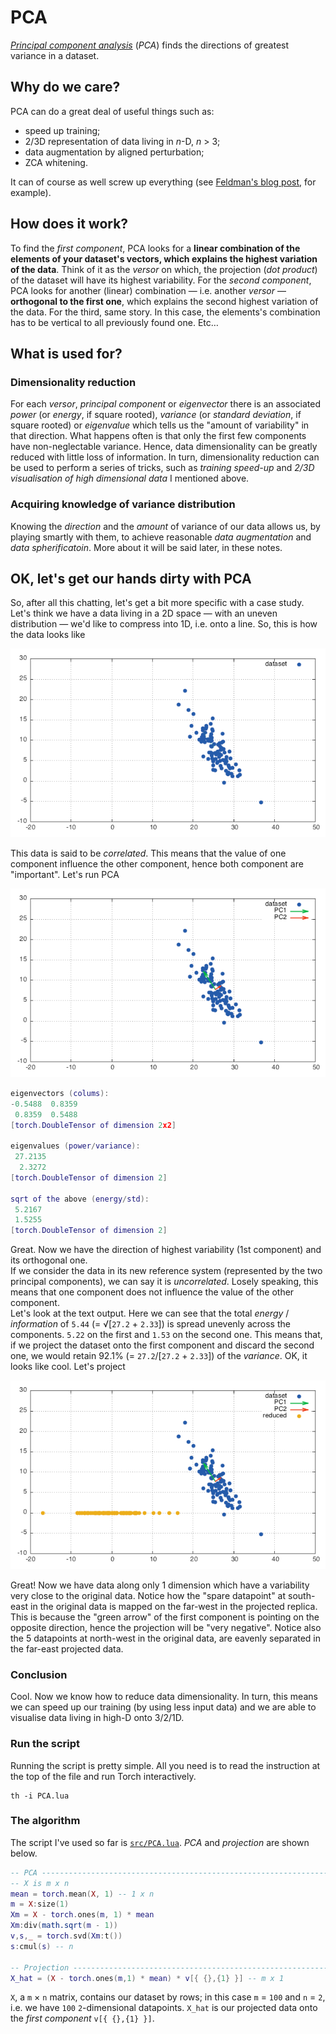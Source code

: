 # PCA
[*Principal component analysis*](http://en.wikipedia.org/wiki/Principal_component_analysis) (*PCA*) finds the directions of greatest variance in a dataset.

## Why do we care?
PCA can do a great deal of useful things such as:

 - speed up training;
 - 2/3D representation of data living in *n*-D, *n* > 3;
 - data augmentation by aligned perturbation;
 - ZCA whitening.

It can of course as well screw up everything (see [Feldman's blog post](http://blog.explainmydata.com/2012/07/should-you-apply-pca-to-your-data.html), for example).

## How does it work?
To find the *first component*, PCA looks for a **linear combination of the elements of your dataset's vectors, which explains the highest variation of the data**. Think of it as the *versor* on which, the projection (*dot product*) of the dataset will have its highest variability.
For the *second component*, PCA looks for another (linear) combination — i.e. another *versor* — **orthogonal to the first one**, which explains the second highest variation of the data.
For the third, same story. In this case, the elements's combination has to be vertical to all previously found one. Etc…

## What is used for?

### Dimensionality reduction
For each *versor*, *principal component* or *eigenvector* there is an associated *power* (or *energy*, if square rooted), *variance* (or *standard deviation*, if square rooted) or *eigenvalue* which tells us the "amount of variability" in that direction. What happens often is that only the first few components have non-neglectable variance. Hence, data dimensionality can be greatly reduced with little loss of information.
In turn, dimensionality reduction can be used to perform a series of tricks, such as *training speed-up* and *2/3D visualisation of high dimensional data* I mentioned above.

### Acquiring knowledge of variance distribution
Knowing the *direction* and the *amount* of variance of our data allows us, by playing smartly with them, to achieve reasonable *data augmentation* and *data spherificatoin*. More about it will be said later, in these notes.

## OK, let's get our hands dirty with PCA
So, after all this chatting, let's get a bit more specific with a case study.
Let's think we have a data living in a 2D space — with an uneven distribution — we'd like to compress into 1D, i.e. onto a line.
So, this is how the data looks like

![Datasest](img/dataset.png)

This data is said to be *correlated*. This means that the value of one component influence the other component, hence both component are "important". Let's run PCA

![PCA](img/data_pca.png)

```lua
eigenvectors (colums):
-0.5488  0.8359
 0.8359  0.5488
[torch.DoubleTensor of dimension 2x2]

eigenvalues (power/variance):
 27.2135
  2.3272
[torch.DoubleTensor of dimension 2]

sqrt of the above (energy/std):
 5.2167
 1.5255
[torch.DoubleTensor of dimension 2]
```
Great. Now we have the direction of highest variability (1st component) and its orthogonal one.  
If we consider the data in its new reference system (represented by the two principal components), we can say it is *uncorrelated*. Losely speaking, this means that one component does not influence the value of the other component.  
Let's look at the text output. Here we can see that the total *energy* / *information* of `5.44` (= √[`27.2` + `2.33`]) is spread unevenly across the components. `5.22` on the first and `1.53` on the second one. This means that, if we project the dataset onto the first component and discard the second one, we would retain 92.1% (= `27.2`/[`27.2` + `2.33`]) of the *variance*.
OK, it looks like cool. Let's project

![Dimensionality reduction](img/dim_reduction.png)

Great! Now we have data along only 1 dimension which have a variability very close to the original data.
Notice how the "spare datapoint" at south-east in the original data is mapped on the far-west in the projected replica. This is because the "green arrow" of the first component is pointing on the opposite direction, hence the projection will be "very negative".
Notice also the 5 datapoints at north-west in the original data, are eavenly separated in the far-east projected data.

### Conclusion
Cool. Now we know how to reduce data dimensionality. In turn, this means we can speed up our training (by using less input data) and we are able to visualise data living in high-D onto 3/2/1D.

### Run the script
Running the script is pretty simple. All you need is to read the instruction at the top of the file and run Torch interactively.

```
th -i PCA.lua
```

### The algorithm
The script I've used so far is [`src/PCA.lua`](src/PCA.lua). *PCA* and *projection* are shown below.

```lua
-- PCA -------------------------------------------------------------------------
-- X is m x n
mean = torch.mean(X, 1) -- 1 x n
m = X:size(1)
Xm = X - torch.ones(m, 1) * mean
Xm:div(math.sqrt(m - 1))
v,s,_ = torch.svd(Xm:t())
s:cmul(s) -- n

-- Projection ------------------------------------------------------------------
X_hat = (X - torch.ones(m,1) * mean) * v[{ {},{1} }] -- m x 1
```

`X`, a `m` × `n` matrix, contains our dataset by rows; in this case `m` = `100` and `n` = `2`, i.e. we have `100` `2`-dimensional datapoints. `X_hat` is our projected data onto the *first component* `v[{ {},{1} }]`.
